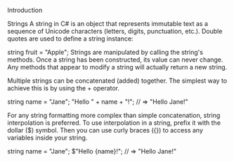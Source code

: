 Introduction

Strings
A string in C# is an object that represents immutable text as a sequence of Unicode characters (letters, digits, punctuation, etc.). Double quotes are used to define a string instance:

string fruit = "Apple";
Strings are manipulated by calling the string's methods. Once a string has been constructed, its value can never change. Any methods that appear to modify a string will actually return a new string.

Multiple strings can be concatenated (added) together. The simplest way to achieve this is by using the + operator.

string name = "Jane";
"Hello " + name + "!";
// => "Hello Jane!"

For any string formatting more complex than simple concatenation, string interpolation is preferred. To use interpolation in a string, prefix it with the dollar ($) symbol. Then you can use curly braces ({}) to access any variables inside your string.

string name = "Jane";
$"Hello {name}!";
// => "Hello Jane!"
